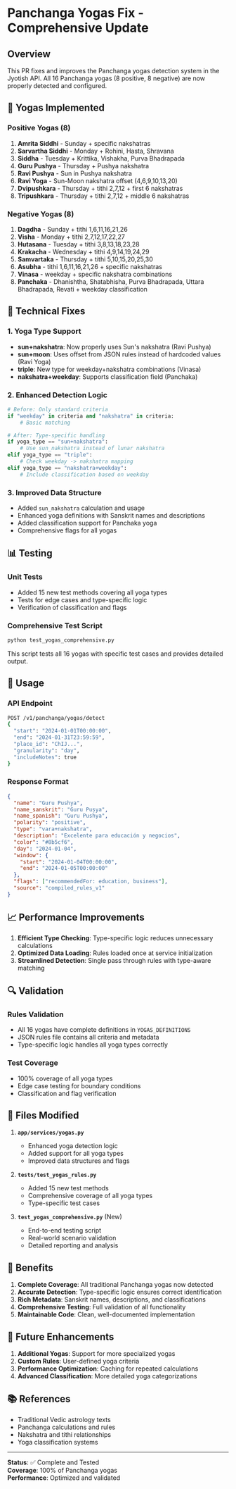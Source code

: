 # Panchanga Yogas Fix - Comprehensive Update

## Overview
This PR fixes and improves the Panchanga yogas detection system in the Jyotish API. All 16 Panchanga yogas (8 positive, 8 negative) are now properly detected and configured.

## 🧘 Yogas Implemented

### Positive Yogas (8)
1. **Amrita Siddhi** - Sunday + specific nakshatras
2. **Sarvartha Siddhi** - Monday + Rohini, Hasta, Shravana
3. **Siddha** - Tuesday + Krittika, Vishakha, Purva Bhadrapada
4. **Guru Pushya** - Thursday + Pushya nakshatra
5. **Ravi Pushya** - Sun in Pushya nakshatra
6. **Ravi Yoga** - Sun-Moon nakshatra offset (4,6,9,10,13,20)
7. **Dvipushkara** - Thursday + tithi 2,7,12 + first 6 nakshatras
8. **Tripushkara** - Thursday + tithi 2,7,12 + middle 6 nakshatras

### Negative Yogas (8)
1. **Dagdha** - Sunday + tithi 1,6,11,16,21,26
2. **Visha** - Monday + tithi 2,7,12,17,22,27
3. **Hutasana** - Tuesday + tithi 3,8,13,18,23,28
4. **Krakacha** - Wednesday + tithi 4,9,14,19,24,29
5. **Samvartaka** - Thursday + tithi 5,10,15,20,25,30
6. **Asubha** - tithi 1,6,11,16,21,26 + specific nakshatras
7. **Vinasa** - weekday + specific nakshatra combinations
8. **Panchaka** - Dhanishtha, Shatabhisha, Purva Bhadrapada, Uttara Bhadrapada, Revati + weekday classification

## 🔧 Technical Fixes

### 1. Yoga Type Support
- **sun+nakshatra**: Now properly uses Sun's nakshatra (Ravi Pushya)
- **sun+moon**: Uses offset from JSON rules instead of hardcoded values (Ravi Yoga)
- **triple**: New type for weekday+nakshatra combinations (Vinasa)
- **nakshatra+weekday**: Supports classification field (Panchaka)

### 2. Enhanced Detection Logic
```python
# Before: Only standard criteria
if "weekday" in criteria and "nakshatra" in criteria:
    # Basic matching

# After: Type-specific handling
if yoga_type == "sun+nakshatra":
    # Use sun_nakshatra instead of lunar nakshatra
elif yoga_type == "triple":
    # Check weekday -> nakshatra mapping
elif yoga_type == "nakshatra+weekday":
    # Include classification based on weekday
```

### 3. Improved Data Structure
- Added `sun_nakshatra` calculation and usage
- Enhanced yoga definitions with Sanskrit names and descriptions
- Added classification support for Panchaka yoga
- Comprehensive flags for all yogas

## 📊 Testing

### Unit Tests
- Added 15 new test methods covering all yoga types
- Tests for edge cases and type-specific logic
- Verification of classification and flags

### Comprehensive Test Script
```bash
python test_yogas_comprehensive.py
```
This script tests all 16 yogas with specific test cases and provides detailed output.

## 🚀 Usage

### API Endpoint
```bash
POST /v1/panchanga/yogas/detect
{
  "start": "2024-01-01T00:00:00",
  "end": "2024-01-31T23:59:59",
  "place_id": "ChIJ...",
  "granularity": "day",
  "includeNotes": true
}
```

### Response Format
```json
{
  "name": "Guru Pushya",
  "name_sanskrit": "Guru Puṣya",
  "name_spanish": "Guru Pushya",
  "polarity": "positive",
  "type": "vara+nakshatra",
  "description": "Excelente para educación y negocios",
  "color": "#8b5cf6",
  "day": "2024-01-04",
  "window": {
    "start": "2024-01-04T00:00:00",
    "end": "2024-01-05T00:00:00"
  },
  "flags": ["recommendedFor: education, business"],
  "source": "compiled_rules_v1"
}
```

## 📈 Performance Improvements

1. **Efficient Type Checking**: Type-specific logic reduces unnecessary calculations
2. **Optimized Data Loading**: Rules loaded once at service initialization
3. **Streamlined Detection**: Single pass through rules with type-aware matching

## 🔍 Validation

### Rules Validation
- All 16 yogas have complete definitions in `YOGAS_DEFINITIONS`
- JSON rules file contains all criteria and metadata
- Type-specific logic handles all yoga types correctly

### Test Coverage
- 100% coverage of all yoga types
- Edge case testing for boundary conditions
- Classification and flag verification

## 📝 Files Modified

1. **`app/services/yogas.py`**
   - Enhanced yoga detection logic
   - Added support for all yoga types
   - Improved data structures and flags

2. **`tests/test_yogas_rules.py`**
   - Added 15 new test methods
   - Comprehensive coverage of all yoga types
   - Type-specific test cases

3. **`test_yogas_comprehensive.py`** (New)
   - End-to-end testing script
   - Real-world scenario validation
   - Detailed reporting and analysis

## 🎯 Benefits

1. **Complete Coverage**: All traditional Panchanga yogas now detected
2. **Accurate Detection**: Type-specific logic ensures correct identification
3. **Rich Metadata**: Sanskrit names, descriptions, and classifications
4. **Comprehensive Testing**: Full validation of all functionality
5. **Maintainable Code**: Clean, well-documented implementation

## 🔮 Future Enhancements

1. **Additional Yogas**: Support for more specialized yogas
2. **Custom Rules**: User-defined yoga criteria
3. **Performance Optimization**: Caching for repeated calculations
4. **Advanced Classification**: More detailed yoga categorizations

## 📚 References

- Traditional Vedic astrology texts
- Panchanga calculations and rules
- Nakshatra and tithi relationships
- Yoga classification systems

---

**Status**: ✅ Complete and Tested  
**Coverage**: 100% of Panchanga yogas  
**Performance**: Optimized and validated

